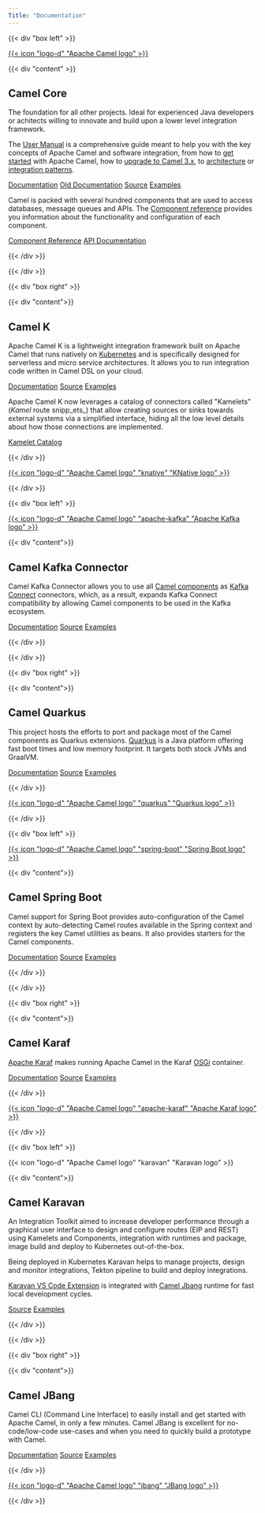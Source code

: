 ```yaml
---
Title: "Documentation"
---
```

{{< div "box left" >}}

<a href="/manual/" class="icon" title="Camel User Manual">{{< icon "logo-d" "Apache Camel logo" >}}</a>

{{< div "content" >}}

## Camel Core


The foundation for all other projects. Ideal for experienced Java developers or achitects willing to innovate and build upon a lower level integration framework.

The [User Manual](/manual/) is a comprehensive guide meant to help you with the key concepts of Apache Camel and software integration, from how to [get started](/manual/getting-started.html) with Apache Camel, how to [upgrade to Camel 3.x](/manual/camel-3x-upgrade-guide.html), to [architecture](/manual/architecture.html) or [integration patterns](/components/latest/eips/enterprise-integration-patterns.html).

<p>
<a class="button dark" href="/camel-core/">Documentation</a>
<a class="button light" href="/manual/">Old Documentation</a>
<a class="button light" href="https://github.com/apache/camel/">Source</a>
<a class="button light" href="https://github.com/apache/camel-examples">Examples</a>
</p>


Camel is packed with several hundred components that are used to access databases, message queues and APIs. The [Component reference](/components/latest/) provides you information about the functionality and configuration of each component.

<p>
<a class="button dark" href="/components/latest/">Component Reference</a>
<a class="button light" href="https://www.javadoc.io/doc/org.apache.camel/camel-api/latest/index.html">API Documentation</a>
</p>

{{< /div >}}

{{< /div >}}

{{< div "box right" >}}

{{< div "content">}}

## Camel K

Apache Camel K is a lightweight integration framework built on Apache Camel that runs natively on [Kubernetes](https://kubernetes.io/) and is specifically designed for serverless and micro service architectures. It allows you to run integration code written in Camel DSL on your cloud.

<p>
<a class="button dark" href="/camel-k/latest/">Documentation</a>
<a class="button light" href="https://github.com/apache/camel-k/">Source</a>
<a class="button light" href="https://github.com/apache/camel-k-examples">Examples</a>
</p>

Apache Camel K now leverages a catalog of connectors called "Kamelets" (_Kamel_ route snipp_ets_) that allow creating sources or sinks towards external systems via a
simplified interface, hiding all the low level details about how those connections are implemented.

<p>
<a class="button dark" href="/camel-kamelets/latest/">Kamelet Catalog</a>
</p>

{{< /div >}}

<a href="/camel-k/latest/" class="icon" title="Camel-K Manual ">{{< icon "logo-d" "Apache Camel logo" "knative" "KNative logo" >}}</a>

{{< /div >}}

{{< div "box left" >}}

<a href="/camel-kafka-connector/latest/" class="icon" title="Camel Kafka Connector Manual ">{{< icon "logo-d" "Apache Camel logo" "apache-kafka" "Apache Kafka logo" >}}</a>

{{< div "content">}}

## Camel Kafka Connector

Camel Kafka Connector allows you to use all [Camel components](/components/latest/) as [Kafka Connect](http://kafka.apache.org/documentation/#connect) connectors, which, as a result, expands Kafka Connect compatibility by allowing Camel components to be used in the Kafka ecosystem.

<p>
<a class="button dark" href="/camel-kafka-connector/latest/">Documentation</a>
<a class="button light" href="https://github.com/apache/camel-kafka-connector/">Source</a>
<a class="button light" href="https://github.com/apache/camel-kafka-connector-examples/">Examples</a>
</p>

{{< /div >}}

{{< /div >}}

{{< div "box right" >}}

{{< div "content">}}

## Camel Quarkus

This project hosts the efforts to port and package most of the Camel components as Quarkus extensions. [Quarkus](https://quarkus.io/) is a Java platform offering fast boot times and low memory footprint. It targets both stock JVMs and GraalVM.

<p>
<a class="button dark" href="/camel-quarkus/latest/">Documentation</a>
<a class="button light" href="https://github.com/apache/camel-quarkus/">Source</a>
<a class="button light" href="https://github.com/apache/camel-quarkus-examples/">Examples</a>
</p>

{{< /div >}}

<a href="/camel-quarkus/latest/" class="icon" title="Camel Quarkus Manual ">{{< icon "logo-d" "Apache Camel logo" "quarkus" "Quarkus logo" >}}</a>

{{< /div >}}

{{< div "box left" >}}

<a href="/camel-spring-boot/latest/" class="icon" title="Camel Spring Boot latest documentation">{{< icon "logo-d" "Apache Camel logo" "spring-boot" "Spring Boot logo" >}}</a>

{{< div "content">}}

## Camel Spring Boot

Camel support for Spring Boot provides auto-configuration of the Camel context by auto-detecting Camel routes available in the Spring context and registers the key Camel utilities as beans. It also provides starters for the Camel components.

<p>
<a class="button dark" href="/camel-spring-boot/latest/">Documentation</a>
<a class="button light" href="https://github.com/apache/camel-spring-boot">Source</a>
<a class="button light" href="https://github.com/apache/camel-spring-boot-examples">Examples</a>
</p>

{{< /div >}}

{{< /div >}}

{{< div "box right" >}}

{{< div "content">}}

## Camel Karaf

[Apache Karaf](https://karaf.apache.org/) makes running Apache Camel in the Karaf [OSGi](https://www.osgi.org/) container.

<p>
<a class="button dark" href="/camel-karaf/latest/">Documentation</a>
<a class="button light" href="https://github.com/apache/camel-karaf">Source</a>
<a class="button light" href="https://github.com/apache/camel-karaf-examples">Examples</a>
</p>

{{< /div >}}

<a href="/camel-karaf/latest/" class="icon" title="Camel Karaf Manual ">{{< icon "logo-d" "Apache Camel logo" "apache-karaf" "Apache Karaf logo" >}}</a>

{{< /div >}}

{{< div "box left" >}}

<a class="icon" title="Camel Karavan latest documentation">{{< icon "logo-d" "Apache Camel logo" "karavan" "Karavan logo" >}}</a>

{{< div "content">}}

## Camel Karavan

An Integration Toolkit aimed to increase developer performance through a graphical user interface to design and configure routes (EIP and REST) using Kamelets and Components, integration with runtimes and package, image build and deploy to Kubernetes out-of-the-box.

Being deployed in Kubernetes Karavan helps to manage projects, design and monitor integrations, Tekton pipeline to build and deploy integrations.

[Karavan VS Code Extension](https://marketplace.visualstudio.com/items?itemName=camel-karavan.karavan) is integrated with [Camel Jbang](/manual/camel-jbang.html) runtime for fast local development cycles.

<p>
<!-- <a class="button dark" href="/camel-karavan/latest/">Documentation</a> -->
<a class="button light" href="https://github.com/apache/camel-karavan">Source</a>
<a class="button light" href="https://github.com/apache/camel-karavan/tree/main/karavan-demo">Examples</a>
</p>

{{< /div >}}

{{< /div >}}

{{< div "box right" >}}

{{< div "content">}}

## Camel JBang

Camel CLI (Command Line Interface) to easily install and get started with Apache Camel,
in only a few minutes. Camel JBang is excellent for no-code/low-code use-cases and
when you need to quickly build a prototype with Camel.

<p>
<a class="button dark" href="/manual/camel-jbang.html">Documentation</a>
<a class="button light" href="https://github.com/apache/camel/tree/main/dsl/camel-jbang">Source</a>
<a class="button light" href="https://github.com/apache/camel-kamelets-examples/tree/main/jbang">Examples</a>
</p>

{{< /div >}}

<a href="/manual/camel-jbang.html" class="icon" title="Camel JBang ">{{< icon "logo-d" "Apache Camel logo" "jbang" "JBang logo" >}}</a>

{{< /div >}}
